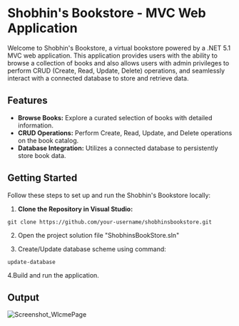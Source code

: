 # Shobhin's Bookstore - MVC Web Application

Welcome to Shobhin's Bookstore, a virtual bookstore powered by a .NET 5.1 MVC web application. This application provides users with the ability to browse a collection of books and also allows users with admin privileges to perform CRUD (Create, Read, Update, Delete) operations, and seamlessly interact with a connected database to store and retrieve data.

## Features

- **Browse Books:** Explore a curated selection of books with detailed information.
- **CRUD Operations:** Perform Create, Read, Update, and Delete operations on the book catalog.
- **Database Integration:** Utilizes a connected database to persistently store book data.

## Getting Started

Follow these steps to set up and run the Shobhin's Bookstore locally:

1. **Clone the Repository in Visual Studio:**
```
git clone https://github.com/your-username/shobhinsbookstore.git
```
2. Open the project solution file "ShobhinsBookStore.sln"

3. Create/Update database scheme using command: 
```
update-database
```
4.Build and run the application.

## Output

![Screenshot_WlcmePage](https://github.com/madmax117/ShobhinsBookStore/blob/master/Screenshot.png)